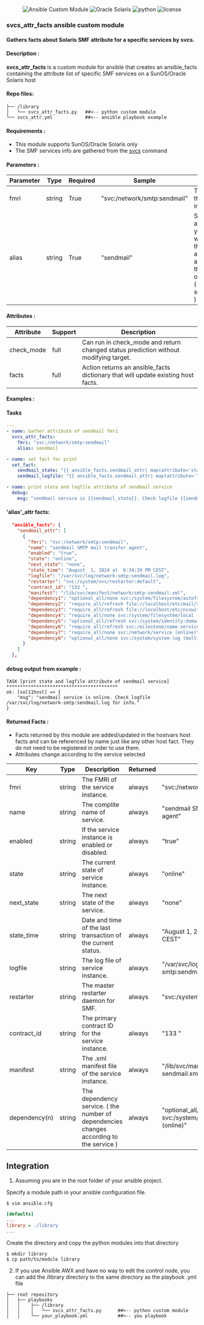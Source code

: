 <div align="center">

![Ansible Custom Module][ansible-shield]
![Oracle Solaris][solaris-shield]
![python][python-shield]
![license][license-shield]

</div>


### svcs_attr_facts ansible custom module
#### Gathers facts about Solaris SMF attribute for a specific services by svcs.

#### Description :

<b>svcs_attr_facts</b> is a custom module for ansible that creates an ansible_facts containing the attribute list of specific SMF services on a SunOS/Oracle Solaris host

#### Repo files:

```
├── /library                
│   └── svcs_attr_facts.py   ##<-- python custom module
└── svcs_attr.yml            ##<-- ansible playbook example
```

#### Requirements :

*  This module supports SunOS/Oracle Solaris only
*  The SMF services info are gathered from the [svcs] command

#### Parameters :

|Parameter|Type  |Required|Sample                      |Comment                                                                                                                 |
|---------|------|--------|----------------------------|------------------------------------------------------------------------------------------------------------------------|
|fmri     |string|True    |"svc:/network/smtp:sendmail"|The FMRI of the service instance                                                                                        |
|alias    |string|True    |"sendmail"                  |Service alias, a name of your choice which will then be automatically assigned to the dict object name ( sendmail_attr )|

#### Attributes :

|Attribute |Support|Description                                                                         |
|----------|-------|------------------------------------------------------------------------------------|
|check_mode|full   |Can run in check_mode and return changed status prediction without modifying target.|
|facts     |full   |Action returns an ansible_facts dictionary that will update existing host facts.    |

#### Examples :

#### Tasks
```yaml
---
- name: Gather attribute of sendmail fmri
  svcs_attr_facts:
    fmri: "svc:/network/smtp:sendmail"
    alias: sendmail

- name: set fact for print
  set_fact:
    sendmail_state: "{{ ansible_facts.sendmail_attr| map(attribute='state') | first }}"
    sendmail_logfile: "{{ ansible_facts.sendmail_attr| map(attribute='logfile') | first }}"

- name: print state and logfile attribute of sendmail service
  debug:
    msg: "sendmail service is {{sendmail_state}}. Check logfile {{sendmail_logfile}} for info."

```
#### 'alias'_attr facts:
```json
  "ansible_facts": {
    "sendmail_attr": [
      {
        "fmri": "svc:/network/smtp:sendmail",
        "name": "sendmail SMTP mail transfer agent",
        "enabled": "true",
        "state": "online",
        "next_state": "none",
        "state_time": "August  1, 2024 at  6:34:29 PM CEST",
        "logfile": "/var/svc/log/network-smtp:sendmail.log",
        "restarter": "svc:/system/svc/restarter:default",
        "contract_id": "133 ",
        "manifest": "/lib/svc/manifest/network/smtp-sendmail.xml",
        "dependency1": "optional_all/none svc:/system/filesystem/autofs (online)",
        "dependency2": "require_all/refresh file://localhost/etc/mail/sendmail.cf (online)",
        "dependency3": "require_all/refresh file://localhost/etc/nsswitch.conf (online)",
        "dependency4": "require_all/none svc:/system/filesystem/local (online)",
        "dependency5": "optional_all/refresh svc:/system/identity:domain (online)",
        "dependency6": "require_all/refresh svc:/milestone/name-services (online)",
        "dependency7": "require_all/none svc:/network/service (online)",
        "dependency8": "optional_all/none svc:/system/system-log (multiple)"
      }
    ]
  },
```
#### debug output from example :
```
TASK [print state and logfile attribute of sendmail service] *****************************************
ok: [sol11host] => {
    "msg": "sendmail service is online. Check logfile /var/svc/log/network-smtp:sendmail.log for info."
}
```
#### Returned Facts :

*  Facts returned by this module are added/updated in the hostvars host facts and can be referenced by name just like any other host fact. They do not need to be registered in order to use them.
*  Attributes change according to the service selected

|Key          |Type  |Description                                                                            |Returned|Sample                                                    |
|-------------|------|---------------------------------------------------------------------------------------|--------|----------------------------------------------------------|
|fmri         |string|The FMRI of the service instance.                                                      |always  |"svc:/network/smtp:sendmail"                              |
|name         |string|The complite name of service.                                                          |always  |"sendmail SMTP mail transfer agent"                       |
|enabled      |string|If the service instance is enabled or disabled.                                        |always  |"true"                                                    |
|state        |string|The current state of service instance.                                                 |always  |"online"                                                  |
|next_state   |string|The next state of the service.                                                         |always  |"none"                                                    |
|state_time   |string|Date and time of the last transaction of the current status.                           |always  |"August  1, 2024 at  6:34:29 PM CEST"                     |
|logfile      |string|The log file of service instance.                                                      |always  |"/var/svc/log/network-smtp:sendmail.log"                  |
|restarter    |string|The master restarter daemon for SMF.                                                   |always  |"svc:/system/svc/restarter:default"                       |
|contract_id  |string|The primary contract ID for the service instance.                                      |always  |"133 "                                                    |
|manifest     |string|The .xml manifest file of the service instance.                                        |always  |"/lib/svc/manifest/network/smtp-sendmail.xml"             |
|dependency(n)|string|The dependency service. ( the number of dependencies changes according to the service )|always  |"optional_all/none svc:/system/filesystem/autofs (online)"|

## Integration

1. Assuming you are in the root folder of your ansible project.

Specify a module path in your ansible configuration file.

```shell
$ vim ansible.cfg
```
```ini
[defaults]
...
library = ./library
...
```

Create the directory and copy the python modules into that directory

```shell
$ mkdir library
$ cp path/to/module library
```

2. If you use Ansible AWX and have no way to edit the control node, you can add the /library directory to the same directory as the playbook .yml file

```
├── root repository
│   ├── playbooks
│   │    ├── /library                
│   │    │   └── svcs_attr_facts.py      ##<-- python custom module
│   │    └── your_playbook.yml           ##<-- you playbook
```   

[ansible-shield]: https://img.shields.io/badge/Ansible-custom%20module-blue?style=for-the-badge&logo=ansible&logoColor=lightgrey
[solaris-shield]: https://img.shields.io/badge/oracle-solaris-red?style=for-the-badge&logo=oracle&logoColor=red
[python-shield]: https://img.shields.io/badge/python-blue?style=for-the-badge&logo=python&logoColor=yellow
[license-shield]: https://img.shields.io/github/license/nomakcooper/svcs_attr_facts?style=for-the-badge&label=LICENSE


[svcs]: https://docs.oracle.com/cd/E86824_01/html/E54763/svcs-1.html
